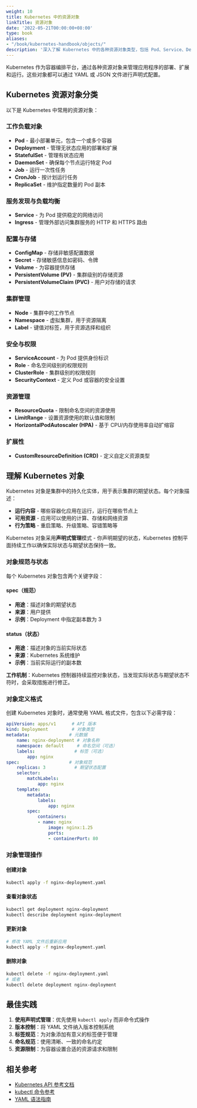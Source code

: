 ```yaml
---
weight: 10
title: Kubernetes 中的资源对象
linkTitle: 资源对象
date: '2022-05-21T00:00:00+08:00'
type: book
aliases:
- "/book/kubernetes-handbook/objects/"
description: '深入了解 Kubernetes 中的各种资源对象类型，包括 Pod、Service、Deployment 等核心概念，以及如何通过 YAML 文件定义和管理这些对象的 spec 和 status。'
---
```


Kubernetes 作为容器编排平台，通过各种资源对象来管理应用程序的部署、扩展和运行。这些对象都可以通过 YAML 或 JSON 文件进行声明式配置。

## Kubernetes 资源对象分类

以下是 Kubernetes 中常用的资源对象：

### 工作负载对象

- **Pod** - 最小部署单元，包含一个或多个容器
- **Deployment** - 管理无状态应用的部署和扩展
- **StatefulSet** - 管理有状态应用
- **DaemonSet** - 确保每个节点运行特定 Pod
- **Job** - 运行一次性任务
- **CronJob** - 按计划运行任务
- **ReplicaSet** - 维护指定数量的 Pod 副本

### 服务发现与负载均衡

- **Service** - 为 Pod 提供稳定的网络访问
- **Ingress** - 管理外部访问集群服务的 HTTP 和 HTTPS 路由

### 配置与存储

- **ConfigMap** - 存储非敏感配置数据
- **Secret** - 存储敏感信息如密码、令牌
- **Volume** - 为容器提供存储
- **PersistentVolume (PV)** - 集群级别的存储资源
- **PersistentVolumeClaim (PVC)** - 用户对存储的请求

### 集群管理

- **Node** - 集群中的工作节点
- **Namespace** - 虚拟集群，用于资源隔离
- **Label** - 键值对标签，用于资源选择和组织

### 安全与权限

- **ServiceAccount** - 为 Pod 提供身份标识
- **Role** - 命名空间级别的权限规则
- **ClusterRole** - 集群级别的权限规则
- **SecurityContext** - 定义 Pod 或容器的安全设置

### 资源管理

- **ResourceQuota** - 限制命名空间的资源使用
- **LimitRange** - 设置资源使用的默认值和限制
- **HorizontalPodAutoscaler (HPA)** - 基于 CPU/内存使用率自动扩缩容

### 扩展性

- **CustomResourceDefinition (CRD)** - 定义自定义资源类型

## 理解 Kubernetes 对象

Kubernetes 对象是集群中的持久化实体，用于表示集群的期望状态。每个对象描述：

- **运行内容** - 哪些容器化应用在运行，运行在哪些节点上
- **可用资源** - 应用可以使用的计算、存储和网络资源  
- **行为策略** - 重启策略、升级策略、容错策略等

Kubernetes 对象采用**声明式管理**模式 - 你声明期望的状态，Kubernetes 控制平面持续工作以确保实际状态与期望状态保持一致。

### 对象规范与状态

每个 Kubernetes 对象包含两个关键字段：

#### spec（规范）

- **用途**：描述对象的期望状态
- **来源**：用户提供
- **示例**：Deployment 中指定副本数为 3

#### status（状态）  

- **用途**：描述对象的当前实际状态
- **来源**：Kubernetes 系统维护
- **示例**：当前实际运行的副本数

**工作机制**：Kubernetes 控制器持续监控对象状态，当发现实际状态与期望状态不符时，会采取措施进行修正。

### 对象定义格式

创建 Kubernetes 对象时，通常使用 YAML 格式文件，包含以下必需字段：

```yaml
apiVersion: apps/v1      # API 版本
kind: Deployment         # 对象类型  
metadata:               # 元数据
    name: nginx-deployment # 对象名称
    namespace: default     # 命名空间（可选）
    labels:               # 标签（可选）
        app: nginx
spec:                   # 对象规范
    replicas: 3           # 期望状态配置
    selector:
        matchLabels:
            app: nginx
    template:
        metadata:
            labels:
                app: nginx
        spec:
            containers:
            - name: nginx
                image: nginx:1.25
                ports:
                - containerPort: 80
```

### 对象管理操作

#### 创建对象

```bash
kubectl apply -f nginx-deployment.yaml
```

#### 查看对象状态

```bash
kubectl get deployment nginx-deployment
kubectl describe deployment nginx-deployment  
```

#### 更新对象

```bash
# 修改 YAML 文件后重新应用
kubectl apply -f nginx-deployment.yaml
```

#### 删除对象

```bash
kubectl delete -f nginx-deployment.yaml
# 或者
kubectl delete deployment nginx-deployment
```

## 最佳实践

1. **使用声明式管理**：优先使用 `kubectl apply` 而非命令式操作
2. **版本控制**：将 YAML 文件纳入版本控制系统
3. **标签规范**：为对象添加有意义的标签便于管理
4. **命名规范**：使用清晰、一致的命名约定
5. **资源限制**：为容器设置合适的资源请求和限制

## 相关参考

- [Kubernetes API 参考文档](https://kubernetes.io/docs/reference/kubernetes-api/)
- [kubectl 命令参考](https://kubernetes.io/docs/reference/kubectl/)
- [YAML 语法指南](https://yaml.org/spec/1.2/spec.html)
